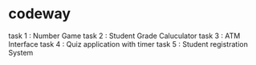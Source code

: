# codeway
task 1 : Number Game
task 2 : Student Grade Caluculator
task 3 : ATM Interface
task 4 : Quiz application with timer
task 5 : Student registration System
